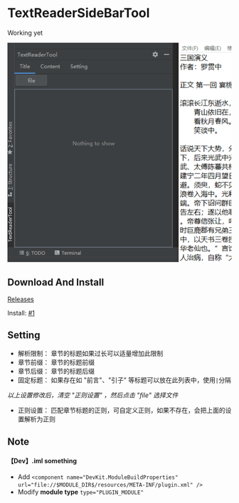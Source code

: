 # TextReaderSideBarTool

Working yet

![](https://github.com/MUedsa/TextReaderSiderTool/blob/master/temp.gif?raw=true)

## Download And Install

[Releases](https://github.com/MUedsa/TextReaderSiderTool/releases)

Install: [#1](https://github.com/MUedsa/TextReaderSiderTool/issues/1)

## Setting

- 解析限制： 章节的标题如果过长可以适量增加此限制
- 章节前缀： 章节的标题前缀
- 章节后缀： 章节的标题后缀
- 固定标题： 如果存在如 "前言"、"引子" 等标题可以放在此列表中，使用`|`分隔

*以上设置修改后，清空 "正则设置" ，然后点击 "file" 选择文件*

- 正则设置： 匹配章节标题的正则，可自定义正则，如果不存在，会把上面的设置解析为正则

## Note

#### 【Dev】.iml something

- Add `<component name="DevKit.ModuleBuildProperties" url="file://$MODULE_DIR$/resources/META-INF/plugin.xml" />`  
- Modify **module type** `type="PLUGIN_MODULE"`